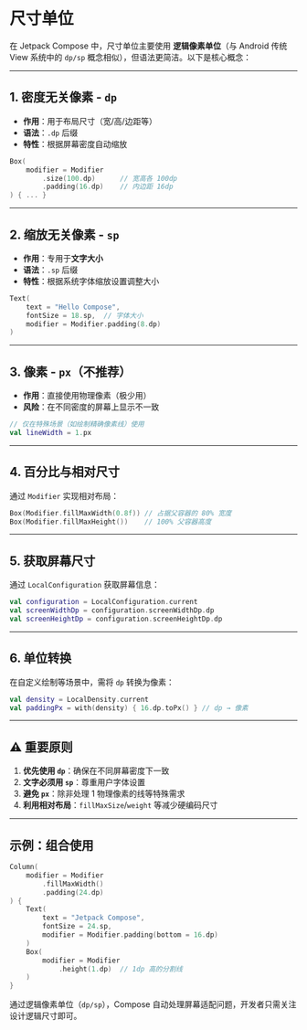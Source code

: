 # 尺寸单位

在 Jetpack Compose 中，尺寸单位主要使用 **逻辑像素单位**（与 Android 传统 View 系统中的 `dp/sp` 概念相似），但语法更简洁。以下是核心概念：

---

## 1. **密度无关像素 - `dp`**

- **作用**：用于布局尺寸（宽/高/边距等）
- **语法**：`.dp` 后缀
- **特性**：根据屏幕密度自动缩放

```kotlin
Box(
    modifier = Modifier
        .size(100.dp)      // 宽高各 100dp
        .padding(16.dp)    // 内边距 16dp
) { ... }
```

---

## 2. **缩放无关像素 - `sp`**

- **作用**：专用于**文字大小**
- **语法**：`.sp` 后缀
- **特性**：根据系统字体缩放设置调整大小

```kotlin
Text(
    text = "Hello Compose",
    fontSize = 18.sp,  // 字体大小
    modifier = Modifier.padding(8.dp)
)
```

---

## 3. **像素 - `px`（不推荐）**

- **作用**：直接使用物理像素（极少用）
- **风险**：在不同密度的屏幕上显示不一致

```kotlin
// 仅在特殊场景（如绘制精确像素线）使用
val lineWidth = 1.px
```

---

## 4. **百分比与相对尺寸**

通过 `Modifier` 实现相对布局：

```kotlin
Box(Modifier.fillMaxWidth(0.8f)) // 占据父容器的 80% 宽度
Box(Modifier.fillMaxHeight())    // 100% 父容器高度
```

---

## 5. **获取屏幕尺寸**

通过 `LocalConfiguration` 获取屏幕信息：

```kotlin
val configuration = LocalConfiguration.current
val screenWidthDp = configuration.screenWidthDp.dp
val screenHeightDp = configuration.screenHeightDp.dp
```

---

## 6. **单位转换**

在自定义绘制等场景中，需将 `dp` 转换为像素：

```kotlin
val density = LocalDensity.current
val paddingPx = with(density) { 16.dp.toPx() } // dp → 像素
```

---

## ⚠️ 重要原则

1. **优先使用 `dp`**：确保在不同屏幕密度下一致
2. **文字必须用 `sp`**：尊重用户字体设置
3. **避免 `px`**：除非处理 1 物理像素的线等特殊需求
4. **利用相对布局**：`fillMaxSize`/`weight` 等减少硬编码尺寸

---

## 示例：组合使用

```kotlin
Column(
    modifier = Modifier
        .fillMaxWidth()
        .padding(24.dp)
) {
    Text(
        text = "Jetpack Compose",
        fontSize = 24.sp,
        modifier = Modifier.padding(bottom = 16.dp)
    )
    Box(
        modifier = Modifier
            .height(1.dp)  // 1dp 高的分割线
    )
}
```

通过逻辑像素单位（`dp/sp`），Compose 自动处理屏幕适配问题，开发者只需关注设计逻辑尺寸即可。

